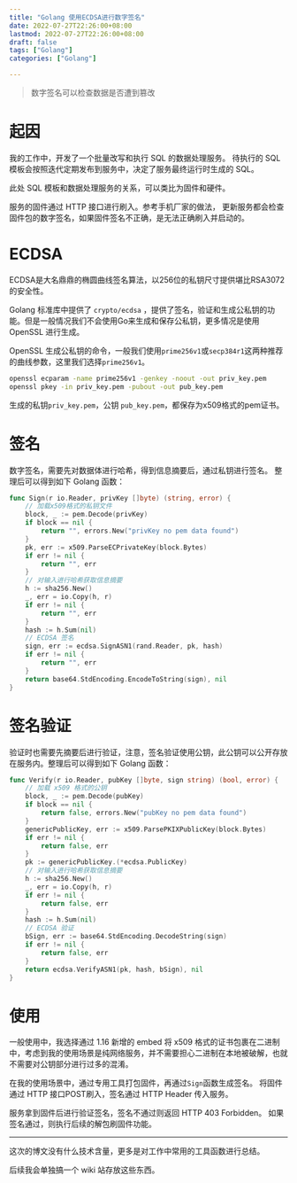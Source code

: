 ```yaml
---
title: "Golang 使用ECDSA进行数字签名"
date: 2022-07-27T22:26:00+08:00
lastmod: 2022-07-27T22:26:00+08:00
draft: false
tags: ["Golang"]
categories: ["Golang"]

---
```


> 数字签名可以检查数据是否遭到篡改

# 起因

我的工作中，开发了一个批量改写和执行 SQL 的数据处理服务。
待执行的 SQL 模板会按照迭代定期发布到服务中，决定了服务最终运行时生成的 SQL。

此处 SQL 模板和数据处理服务的关系，可以类比为固件和硬件。

服务的固件通过 HTTP 接口进行刷入。参考手机厂家的做法，
更新服务都会检查固件包的数字签名，如果固件签名不正确，是无法正确刷入并启动的。

# ECDSA

ECDSA是大名鼎鼎的椭圆曲线签名算法，以256位的私钥尺寸提供堪比RSA3072的安全性。

Golang 标准库中提供了 `crypto/ecdsa` ，提供了签名，验证和生成公私钥的功能。但是一般情况我们不会使用Go来生成和保存公私钥，更多情况是使用 OpenSSL 进行生成。

OpenSSL 生成公私钥的命令，一般我们使用`prime256v1`或`secp384r1`这两种推荐的曲线参数，这里我们选择`prime256v1`。

```bash
openssl ecparam -name prime256v1 -genkey -noout -out priv_key.pem
openssl pkey -in priv_key.pem -pubout -out pub_key.pem
```

生成的私钥`priv_key.pem`，公钥 `pub_key.pem`，都保存为x509格式的pem证书。

# 签名

数字签名，需要先对数据体进行哈希，得到信息摘要后，通过私钥进行签名。
整理后可以得到如下 Golang 函数：

```go
func Sign(r io.Reader, privKey []byte) (string, error) {
	// 加载x509格式的私钥文件
	block, _ := pem.Decode(privKey)
	if block == nil {
		return "", errors.New("privKey no pem data found")
	}
	pk, err := x509.ParseECPrivateKey(block.Bytes)
	if err != nil {
		return "", err
	}
	// 对输入进行哈希获取信息摘要
	h := sha256.New()
	_, err = io.Copy(h, r)
	if err != nil {
		return "", err
	}
	hash := h.Sum(nil)
	// ECDSA 签名
	sign, err := ecdsa.SignASN1(rand.Reader, pk, hash)
	if err != nil {
		return "", err
	}
	return base64.StdEncoding.EncodeToString(sign), nil
}
```

# 签名验证

验证时也需要先摘要后进行验证，注意，签名验证使用公钥，此公钥可以公开存放在服务内。整理后可以得到如下 Golang 函数：

```go
func Verify(r io.Reader, pubKey []byte, sign string) (bool, error) {
	// 加载 x509 格式的公钥
	block, _ := pem.Decode(pubKey)
	if block == nil {
		return false, errors.New("pubKey no pem data found")
	}
	genericPublicKey, err := x509.ParsePKIXPublicKey(block.Bytes)
	if err != nil {
		return false, err
	}
	pk := genericPublicKey.(*ecdsa.PublicKey)
	// 对输入进行哈希获取信息摘要
	h := sha256.New()
	_, err = io.Copy(h, r)
	if err != nil {
		return false, err
	}
	hash := h.Sum(nil)
	// ECDSA 验证
	bSign, err := base64.StdEncoding.DecodeString(sign)
	if err != nil {
		return false, err
	}
	return ecdsa.VerifyASN1(pk, hash, bSign), nil
}

```

# 使用

一般使用中，我选择通过 1.16 新增的 embed 将 x509 格式的证书包裹在二进制中，考虑到我的使用场景是纯网络服务，并不需要担心二进制在本地被破解，也就不需要对公钥部分进行过多的混淆。

在我的使用场景中，通过专用工具打包固件，再通过`Sign`函数生成签名。
将固件通过 HTTP 接口POST刷入，签名通过 HTTP Header 传入服务。


服务拿到固件后进行验证签名，签名不通过则返回 HTTP 403 Forbidden。
如果签名通过，则执行后续的解包刷固件功能。

---

这次的博文没有什么技术含量，更多是对工作中常用的工具函数进行总结。

后续我会单独搞一个 wiki 站存放这些东西。